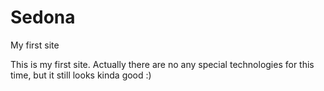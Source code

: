 # Sedona
My first site

This is my first site. Actually there are no any special technologies for this time, but it still looks kinda good :)
